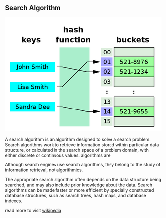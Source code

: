 ## Search Algorithm

![hash](https://github.com/cs-joy/Analysis-of-Algorithms/blob/main/Hash_tablepng.png "Hash Table")

A search algorithm is an algorithm designed to solve a search problem. Search algorithms work to retrieve information stored within particular data structure, or calculated in the search space of a problem domain, with either discrete or continuous values. algorithms are

Although search engines use search algorithms, they belong to the study of information retrieval, not algorithmics.

The appropriate search algorithm often depends on the data structure being searched, and may also include prior knowledge about the data. Search algorithms can be made faster or more efficient by specially constructed database structures, such as search trees, hash maps, and database indexes.


read more to visit [wikipedia](https://en.wikipedia.org/wiki/Search_algorithm)